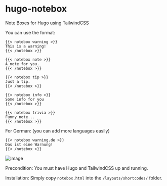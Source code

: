 # hugo-notebox
Note Boxes for Hugo using TailwindCSS

You can use the format:

    {{< notebox warning >}}
    This is a warning!
    {{< /notebox >}}

    {{< notebox note >}}
    A note for you.
    {{< /notebox >}}

    {{< notebox tip >}}
    Just a tip.
    {{< /notebox >}}

    {{< notebox info >}}
    Some info for you
    {{< /notebox >}}  

    {{< notebox trivia >}}
    Funny note...
    {{< /notebox >}}
    
For German: (you can add more languages easily)
    
    {{< notebox warning.de >}}
    Das ist eine Warnung!
    {{< /notebox >}}

![image](https://user-images.githubusercontent.com/3244771/167795973-54ae5493-3202-4e75-95f2-030ac3ddf7e0.png)

Precondition: You must have Hugo and TailwindCSS up and running.

Installation: Simply copy `notebox.html` into the `/layouts/shortcodes/` folder.
